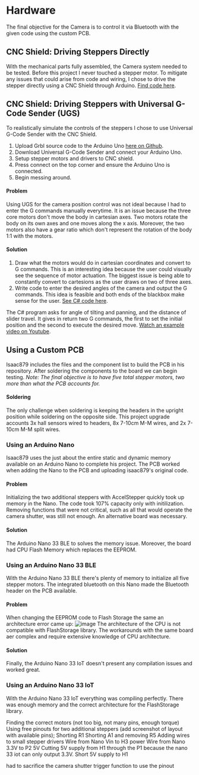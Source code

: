 # Hardware

The final objective for the Camera is to control it via Bluetooth with the given code using the custom PCB.


## CNC Shield: Driving Steppers Directly

With the mechanical parts fully assembled, the Camera system needed to be tested. Before this project I never touched a stepper motor. To mitigate any issues that could arise from code and wiring, I chose to drive the stepper directly using a CNC Shield through Arduino. [Find code here](CNC_Shield_Direct_Drive.ino).

## CNC Shield: Driving Steppers with Universal G-Code Sender (UGS)
To realistically simulate the controls of the steppers I chose to use Universal G-Code Sender with the CNC Shield. 
1. Upload Grbl source code to the Arduino Uno [here on Github](https://github.com/grbl/grbl/blob/master/grbl/examples/grblUpload/grblUpload.ino).
2. Download Universal G-Code Sender and connect your Arduino Uno.
3. Setup stepper motors and drivers to CNC shield.
4. Press connect on the top corner and ensure the Arduino Uno is connected.
5. Begin messing around.
 
#### Problem 
Using UGS for the camera position control was not ideal because I had to enter the G commands manually everytime. It is an issue because the three core motors don't move the body in cartesian axes. Two motors rotate the body on its own axes and one moves along the x axis. Moreover, the two motors also have a gear ratio which don't represent the rotation of the body 1:1 with the motors. 

#### Solution
1. Draw what the motors would do in cartesian coordinates and convert to G commands.
	This is an interesting idea because the user could visually see the sequence of motor actuation. The biggest issue is being able to constantly convert to cartesions as the user draws on two of three axes. 
2. Write code to enter the desired angles of the camera and output the G commands.
	This idea is feasible and both ends of the blackbox make sense for the user. [See C# code here](GCode_Maker.cs).

The C# program asks for angle of tilting and panning, and the distance of slider travel. It gives in return two G commands, the first to set the initial position and the second to execute the desired move.
[Watch an example video on Youtube](https://youtu.be/lNg3zl9IBe4).

## Using a Custom PCB
Isaac879 includes the files and the component list to build the PCB in his repository. After soldering the components to the board we can begin testing.
*Note: The final objective is to have five total stepper motors, two more than what the PCB accounts for.*

#### Soldering
The only challenge wben soldering is keeping the headers in the upright position while soldering on the opposite side. This project upgrade accounts 3x hall sensors wired to headers, 8x 7-10cm M-M wires, and 2x 7-10cm M-M split wires.

### Using an Arduino Nano 
Isaac879 uses the just about the entire static and dynamic memory available on an Arduino Nano to complete his project. The PCB worked when adding the Nano to the PCB and uploading isaac879's original code.

#### Problem
Initializing the two additional steppers with AccelStepper quickly took up memory in the Nano. The code took 107% capacity only with initilization. Removing functions that were not critical, such as all that would operate the camera shutter, was still not enough. An alternative board was necessary.

#### Solution
The Arduino Nano 33 BLE to solves the memory issue. Moreover, the board had CPU Flash Memory which replaces the EEPROM.

### Using an Arduino Nano 33 BLE
With the Arduino Nano 33 BLE there's plenty of memory to initialize all five stepper motors. The integrated bluetooth on this Nano made the Bluetooth header on the PCB available.

#### Problem
When changing the EEPROM code to Flash Storage the same an architecture error came up:
![image](https://user-images.githubusercontent.com/59852573/110384195-4edd3100-802b-11eb-953d-3ee4fa40a7a4.png)
The architecture of the CPU is not compatible with FlashStorage library. The workarounds with the same board aer complex and require extensive knowledge of CPU architecture.

#### Solution
Finally, the Arduino Nano 33 IoT doesn't present any compilation issues and worked great.

### Using an Arduino Nano 33 IoT
With the Arduino Nano 33 IoT everything was compiling perfectly. There was enough memory and the correct architecture for the FlashStorage library.


Finding the correct motors (not too big, not many pins, enough torque)
Using free pinouts for two additional steppers (add screenshot of layout with available pins);
Shorting R1
Shorting A1 and removing R5
Adding wires to small stepper drivers
Wire from Nano Vin to H3 power
Wire from Nano 3.3V to P2 5V
Cutting 5V supply from H1 through the P1 because the nano 33 iot can only output 3.3V. Short 5V supply  to H1

had to sacrifice the camera shutter trigger function to use the pinout
